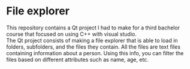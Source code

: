 # **File explorer**
This repository contains a Qt project I had to make for a third bachelor course that focused on using C++ with visual studio.
<br />The Qt project consists of making a file explorer that is able to load in folders, subfolders, and the files they contain. All the files are text files containing information about a person. Using this info, you can filter the files based on different attributes such as name, age, etc. 

